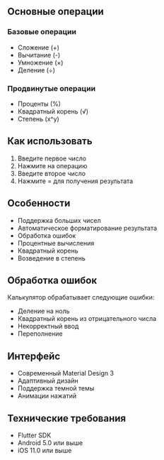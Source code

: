 ## Основные операции

### Базовые операции
- Сложение (+)
- Вычитание (-)
- Умножение (×)
- Деление (÷)

### Продвинутые операции
- Проценты (%)
- Квадратный корень (√)
- Степень (x^y)

## Как использовать

1. Введите первое число
2. Нажмите на операцию
3. Введите второе число
4. Нажмите = для получения результата

## Особенности

- Поддержка больших чисел
- Автоматическое форматирование результата
- Обработка ошибок
- Процентные вычисления
- Квадратный корень
- Возведение в степень

## Обработка ошибок

Калькулятор обрабатывает следующие ошибки:
- Деление на ноль
- Квадратный корень из отрицательного числа
- Некорректный ввод
- Переполнение

## Интерфейс

- Современный Material Design 3
- Адаптивный дизайн
- Поддержка темной темы
- Анимации нажатий

## Технические требования
- Flutter SDK
- Android 5.0 или выше
- iOS 11.0 или выше 
